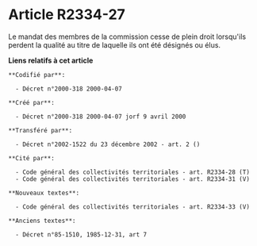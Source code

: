 # Article R2334-27

Le mandat des membres de la commission cesse de plein droit lorsqu'ils perdent la qualité au titre de laquelle ils ont été
désignés ou élus.

**Liens relatifs à cet article**

	**Codifié par**:

	  - Décret n°2000-318 2000-04-07

	**Créé par**:

	  - Décret n°2000-318 2000-04-07 jorf 9 avril 2000

	**Transféré par**:

	  - Décret n°2002-1522 du 23 décembre 2002 - art. 2 ()

	**Cité par**:

	  - Code général des collectivités territoriales - art. R2334-28 (T)
	  - Code général des collectivités territoriales - art. R2334-31 (V)

	**Nouveaux textes**:

	  - Code général des collectivités territoriales - art. R2334-33 (V)

	**Anciens textes**:

	  - Décret n°85-1510, 1985-12-31, art 7
